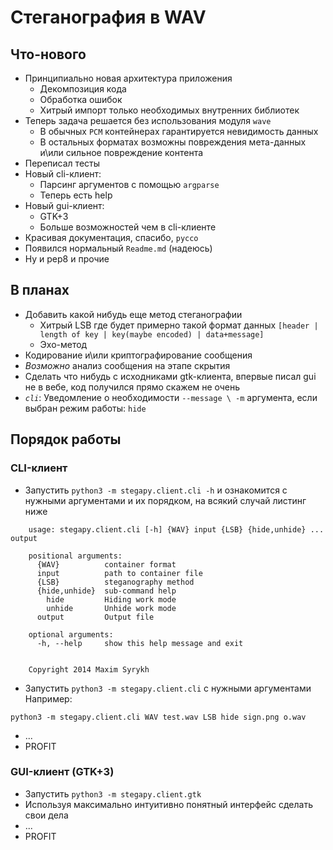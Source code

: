 # Стеганография в WAV

## Что-нового

* Принципиально новая архитектура приложения
    * Декомпозиция кода
    * Обработка ошибок
    * Хитрый импорт только необходимых внутренних библиотек
* Теперь задача решается без использования модуля `wave`
    * В обычных `PCM` контейнерах гарантируется невидимость данных
    * В остальных форматах возможны повреждения мета-данных и\или сильное повреждение контента
* Переписал тесты
* Новый cli-клиент:
    * Парсинг аргументов с помощью `argparse`
    * Теперь есть help
* Новый gui-клиент:
    * GTK+3
    * Больше возможностей чем в cli-клиенте
* Красивая документация, спасибо, `pycco`
* Появился нормальный `Readme.md` (надеюсь)
* Ну и pep8 и прочие

## В планах

* Добавить какой нибудь еще метод стеганографии
    * Хитрый LSB где будет примерно такой формат данных
      `[header | length of key | key(maybe encoded) | data+message]`
    * Эхо-метод
* Кодирование и\или криптографирование сообщения
* _Возможно_ анализ сообщения на этапе скрытия
* Сделать что нибудь с исходниками gtk-клиента,
  впервые писал gui не в вебе, код получился прямо скажем не очень
* _`cli`_: Уведомление о необходимости `--message \ -m` аргумента, если выбран режим работы: `hide`

## Порядок работы
### CLI-клиент

* Запустить `python3 -m stegapy.client.cli -h`
  и ознакомится с нужными аргументами и их порядком, на всякий случай листинг ниже
```
    usage: stegapy.client.cli [-h] {WAV} input {LSB} {hide,unhide} ... output

    positional arguments:
      {WAV}          container format
      input          path to container file
      {LSB}          steganography method
      {hide,unhide}  sub-command help
        hide         Hiding work mode
        unhide       Unhide work mode
      output         Output file

    optional arguments:
      -h, --help     show this help message and exit


    Copyright 2014 Maxim Syrykh
```
* Запустить `python3 -m stegapy.client.cli` с нужными аргументами
  Например:
```
python3 -m stegapy.client.cli WAV test.wav LSB hide sign.png o.wav
```
* ...
* PROFIT

### GUI-клиент (GTK+3)
* Запустить `python3 -m stegapy.client.gtk`
* Используя максимально интуитивно понятный интерфейс сделать свои дела
* ...
* PROFIT
